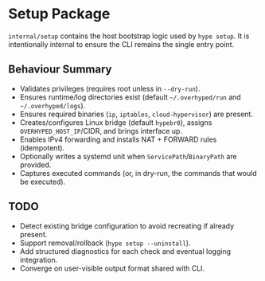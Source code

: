 # Setup Package

`internal/setup` contains the host bootstrap logic used by `hype setup`. It is intentionally internal to ensure the CLI remains the single entry point.

## Behaviour Summary
- Validates privileges (requires root unless in `--dry-run`).
- Ensures runtime/log directories exist (default `~/.overhyped/run` and `~/.overhyped/logs`).
- Ensures required binaries (`ip`, `iptables`, `cloud-hypervisor`) are present.
- Creates/configures Linux bridge (default `hypebr0`), assigns `OVERHYPED_HOST_IP`/CIDR, and brings interface up.
- Enables IPv4 forwarding and installs NAT + FORWARD rules (idempotent).
- Optionally writes a systemd unit when `ServicePath`/`BinaryPath` are provided.
- Captures executed commands (or, in dry-run, the commands that would be executed).

## TODO
- Detect existing bridge configuration to avoid recreating if already present.
- Support removal/rollback (`hype setup --uninstall`).
- Add structured diagnostics for each check and eventual logging integration.
- Converge on user-visible output format shared with CLI.

